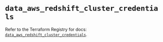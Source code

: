 # `data_aws_redshift_cluster_credentials`

Refer to the Terraform Registry for docs: [`data_aws_redshift_cluster_credentials`](https://registry.terraform.io/providers/hashicorp/aws/6.5.0/docs/data-sources/redshift_cluster_credentials).
